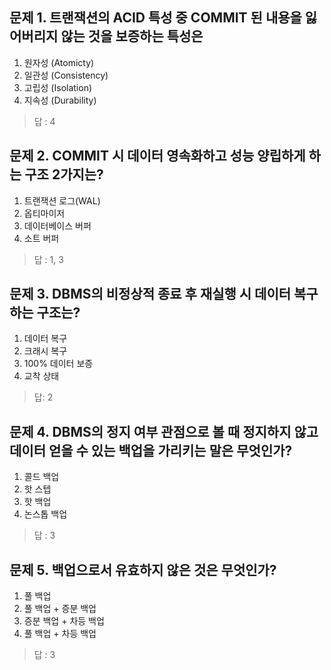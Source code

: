 ## 문제 1. 트랜잭션의 ACID 특성 중 COMMIT 된 내용을 잃어버리지 않는 것을 보증하는 특성은

1. 원자성 (Atomicty)
2. 일관성 (Consistency)
3. 고립성 (Isolation)
4. 지속성 (Durability)

> 답 : 4



## 문제 2. COMMIT 시 데이터 영속화하고 성능 양립하게 하는 구조 2가지는?

1. 트랜잭션 로그(WAL)
2. 옵티마이저
3. 데이터베이스 버퍼
4. 소트 버퍼

> 답 : 1, 3



## 문제 3. DBMS의 비정상적 종료 후 재실행 시 데이터 복구하는 구조는?

1. 데이터 복구
2. 크래시 복구
3. 100% 데이터 보증
4. 교착 상태

> 답: 2



## 문제 4. DBMS의 정지 여부 관점으로 볼 때 정지하지 않고 데이터 얻을 수 있는 백업을 가리키는 말은 무엇인가?

1. 콜드 백업
2. 핫 스텝
3. 핫 백업
4. 논스톱 백업

> 답 : 3



## 문제 5. 백업으로서 유효하지 않은 것은 무엇인가?

1. 풀 백업
2. 풀 백업 + 증분 백업
3. 증분 백업 + 차등 백업 
4. 풀 백업 + 차등 백업

> 답 : 3

